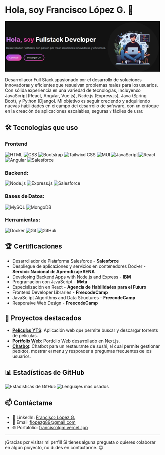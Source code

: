 # Hola, soy Francisco López G. 👋

![Banner](https://raw.githubusercontent.com/FranciscoLGM/FranciscoLGM/main/banner.png)

Desarrollador Full Stack apasionado por el desarrollo de soluciones innovadoras y eficientes que resuelvan problemas reales para los usuarios. Con sólida experiencia en una variedad de tecnologías, incluyendo JavaScript (React, Angular, Vue.js), Node.js (Express.js), Java (Spring Boot), y Python (Django). Mi objetivo es seguir creciendo y adquiriendo nuevas habilidades en el campo del desarrollo de software, con un enfoque en la creación de aplicaciones escalables, seguras y fáciles de usar.

## 🛠️ Tecnologías que uso

### **Frontend**:  
![HTML](https://img.shields.io/badge/HTML-E34F26?logo=html5&logoColor=white)
![CSS](https://img.shields.io/badge/CSS-1572B6?logo=css3&logoColor=white)
![Bootstrap](https://img.shields.io/badge/Bootstrap-7952B3?logo=bootstrap&logoColor=white)
![Tailwind CSS](https://img.shields.io/badge/Tailwind_CSS-06B6D4?logo=tailwind-css&logoColor=white)
![MUI](https://img.shields.io/badge/MUI-007FFF?logo=mui&logoColor=white)
![JavaScript](https://img.shields.io/badge/-JavaScript-F7DF1E?logo=javascript&logoColor=black)
![React](https://img.shields.io/badge/-React-61DAFB?logo=react&logoColor=black)
![Angular](https://img.shields.io/badge/-Angular-DD0031?logo=angular&logoColor=white)
![Salesforce](https://img.shields.io/badge/Salesforce-00A1E0?logo=salesforce&logoColor=white)
### **Backend**:  
![Node.js](https://img.shields.io/badge/-Node.js-339933?logo=node.js&logoColor=white)
![Express.js](https://img.shields.io/badge/-Express.js-000000?logo=express&logoColor=white)
![Salesforce](https://img.shields.io/badge/Salesforce-00A1E0?logo=salesforce&logoColor=white)
### **Bases de Datos**:  
![MySQL](https://img.shields.io/badge/-MySQL-4479A1?logo=mysql&logoColor=white)
![MongoDB](https://img.shields.io/badge/-MongoDB-47A248?logo=mongodb&logoColor=white)
### **Herramientas**:  
![Docker](https://img.shields.io/badge/-Docker-2496ED?logo=docker&logoColor=white)
![Git](https://img.shields.io/badge/-Git-F05032?logo=git&logoColor=white)
![GitHub](https://img.shields.io/badge/-GitHub-181717?logo=github&logoColor=white)

## 🏆 Certificaciones

- Desarrollador de Plataforma Salesforce - **Salesforce**
- Despliegue de aplicaciones y servicios en contenedores Docker - **Servicio Nacional de Aprendizaje SENA**
- Developing Backend Apps with Node.js and Express - **IBM**
- Programación con JavaScript - **Meta**
- Especialización en React - **Agencia de Habilidades para el Futuro**
- Frontend Developer Libraries - **FreecodeCamp**
- JavaScript Algorithms and Data Structures - **FreecodeCamp**
- Responsive Web Design - **FreecodeCamp** 

## 📂 Proyectos destacados

- **[Películas YTS](https://github.com/FranciscoLGM/Peliculas-YTS.git)**: Aplicación web que permite buscar y descargar torrents de películas.
- **[Portfolio Web](https://github.com/FranciscoLGM/portfolio-web-nextjs)**: Portfolio Web desarrollado en Next.js.
- **[Chatbot](https://github.com/FranciscoLGM/Chatbot)**: Chatbot para un restaurante de sushi, el cual permite gestionar pedidos, mostrar el menú y responder a preguntas frecuentes de los usuarios.

## 📊 Estadísticas de GitHub

![Estadísticas de GitHub](https://github-readme-stats.vercel.app/api?username=FranciscoLGM&show_icons=true&theme=dark)
![Lenguajes más usados](https://github-readme-stats.vercel.app/api/top-langs/?username=FranciscoLGM&layout=compact&theme=dark)

## 📫 Contáctame

- 💼 LinkedIn: [Francisco López G.](https://linkedin.com/in/francisco-lopez-garciamayorga)
- 📧 Email: flopezg89@gmail.com
- 🌐 Portafolio: [franciscolgm.vercel.app](https://franciscolgm.vercel.app)

---

¡Gracias por visitar mi perfil! Si tienes alguna pregunta o quieres colaborar en algún proyecto, no dudes en contactarme. 😊

